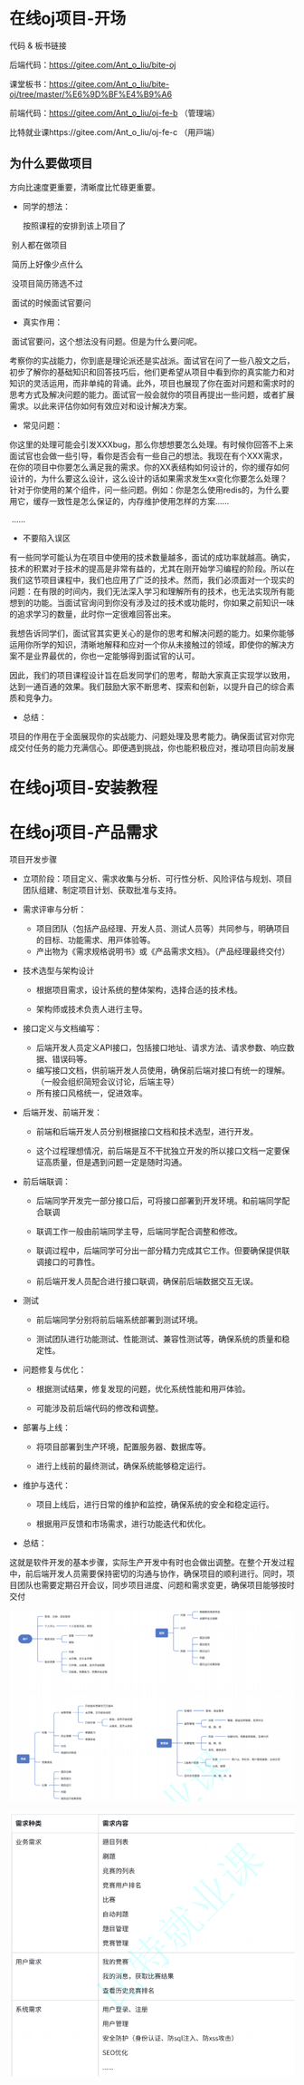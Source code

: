 # 在线oj项⽬-开场

代码 & 板书链接

后端代码：https://gitee.com/Ant_o_liu/bite-oj

课堂板书：https://gitee.com/Ant_o_liu/bite-oj/tree/master/%E6%9D%BF%E4%B9%A6

前端代码：https://gitee.com/Ant_o_liu/oj-fe-b （管理端）

比特就业课https://gitee.com/Ant_o_liu/oj-fe-c （⽤⼾端）

## 为什么要做项⽬

⽅向⽐速度更重要，清晰度⽐忙碌更重要。

- 同学的想法：

  按照课程的安排到该上项⽬了

​	别⼈都在做项⽬

​	简历上好像少点什么

​	没项⽬简历筛选不过

​	⾯试的时候⾯试官要问

- 真实作⽤：

​	⾯试官要问，这个想法没有问题。但是为什么要问呢。

​	考察你的实战能⼒，你到底是理论派还是实战派。⾯试官在问了⼀些⼋股⽂之后，初步了解你的基础知识和回答技巧后，他们更希望从项⽬中看到你的真实能⼒和对知识的灵活运⽤，⽽⾮单纯的背诵。此外，项⽬也展现了你在⾯对问题和需求时的思考⽅式及解决问题的能⼒。⾯试官⼀般会就你的项⽬再提出⼀些问题，或者扩展需求。以此来评估你如何有效应对和设计解决⽅案。

- 常⻅问题：

​	你这⾥的处理可能会引发XXXbug，那么你想想要怎么处理。有时候你回答不上来⾯试官也会做⼀些引导，看你是否会有⼀些⾃⼰的想法。我现在有个XXX需求，在你的项⽬中你要怎么满⾜我的需求。你的XX表结构如何设计的，你的缓存如何设计的，为什么要这么设计，这么设计的话如果需求发⽣xx变化你要怎么处理？针对于你使⽤的某个组件，问⼀些问题。例如：你是怎么使⽤redis的，为什么要⽤它，缓存⼀致性是怎么保证的，内存维护使⽤怎样的⽅案......

​	......

- 不要陷⼊误区

​	有⼀些同学可能认为在项⽬中使⽤的技术数量越多，⾯试的成功率就越⾼。确实，技术的积累对于技术的提⾼是⾮常有益的，尤其在刚开始学习编程的阶段。所以在我们这节项⽬课程中，我们也应⽤了⼴泛的技术。然⽽，我们必须⾯对⼀个现实的问题：在有限的时间内，我们⽆法深⼊学习和理解所有的技术，也⽆法实现所有能想到的功能。当⾯试官询问到你没有涉及过的技术或功能时，你如果之前知识⼀味的追求学习的数量，此时你⼀定很难回答出来。

​	我想告诉同学们，⾯试官其实更关⼼的是你的思考和解决问题的能⼒。如果你能够运⽤你所学的知识，清晰地解释和应对⼀个你从未接触过的领域，即使你的解决⽅案不是业界最优的，你也⼀定能够得到⾯试官的认可。

​	因此，我们的项⽬课程设计旨在启发同学们的思考，帮助⼤家真正实现学以致⽤，达到⼀通百通的效果。我们⿎励⼤家不断思考、探索和创新，以提升⾃⼰的综合素质和竞争⼒。

- 总结：

​	项⽬的作⽤在于全⾯展现你的实战能⼒、问题处理及思考能⼒。确保⾯试官对你完成交付任务的能⼒充满信⼼。即便遇到挑战，你也能积极应对，推动项⽬向前发展

# 在线oj项⽬-安装教程

# 在线oj项⽬-产品需求

项⽬开发步骤

- ⽴项阶段：项⽬定义、需求收集与分析、可⾏性分析、⻛险评估与规划、项⽬团队组建、制定项⽬计划、获取批准与⽀持。

- 需求评审与分析：

  - 项⽬团队（包括产品经理、开发⼈员、测试⼈员等）共同参与，明确项⽬的⽬标、功能需求、⽤⼾体验等。
  - 产出物为《需求规格说明书》或《产品需求⽂档》。（产品经理最终交付）

- 技术选型与架构设计

  - 根据项⽬需求，设计系统的整体架构，选择合适的技术栈。

  - 架构师或技术负责⼈进⾏主导。

- 接⼝定义与⽂档编写：
  - 后端开发⼈员定义API接⼝，包括接⼝地址、请求⽅法、请求参数、响应数据、错误码等。
  - 编写接⼝⽂档，供前端开发⼈员使⽤，确保前后端对接⼝有统⼀的理解。（⼀般会组织简短会议讨论，后端主导）
  - 所有接⼝⻛格统⼀，促进效率。

- 后端开发、前端开发：

  - 前端和后端开发⼈员分别根据接⼝⽂档和技术选型，进⾏开发。

  - 这个过程理想情况，前后端是互不⼲扰独⽴开发的所以接⼝⽂档⼀定要保证⾼质量，但是遇到问题⼀定是随时沟通。

- 前后端联调：

  - 后端同学开发完⼀部分接⼝后，可将接⼝部署到开发环境。和前端同学配合联调

  - 联调⼯作⼀般由前端同学主导，后端同学配合调整和修改。

  - 联调过程中，后端同学可分出⼀部分精⼒完成其它⼯作。但要确保提供联调接⼝的可靠性。

  - 前后端开发⼈员配合进⾏接⼝联调，确保前后端数据交互⽆误。

- 测试

  - 前后端同学分别将前后端系统部署到测试环境。

  - 测试团队进⾏功能测试、性能测试、兼容性测试等，确保系统的质量和稳定性。

- 问题修复与优化：

  - 根据测试结果，修复发现的问题，优化系统性能和⽤⼾体验。

  - 可能涉及前后端代码的修改和调整。

- 部署与上线：

  - 将项⽬部署到⽣产环境，配置服务器、数据库等。

  - 进⾏上线前的最终测试，确保系统能够稳定运⾏。

- 维护与迭代：

  - 项⽬上线后，进⾏⽇常的维护和监控，确保系统的安全和稳定运⾏。

  - 根据⽤⼾反馈和市场需求，进⾏功能迭代和优化。

- 总结：

​	这就是软件开发的基本步骤，实际⽣产开发中有时也会做出调整。在整个开发过程中，前后端开发⼈员需要保持密切的沟通与协作，确保项⽬的顺利进⾏。同时，项⽬团队也需要定期召开会议，同步项⽬进度、问题和需求变更，确保项⽬能够按时交付

![image-20241007134451241](./微服务OJ项目.assets/image-20241007134451241.png)

![image-20241007134505003](./微服务OJ项目.assets/image-20241007134505003.png)